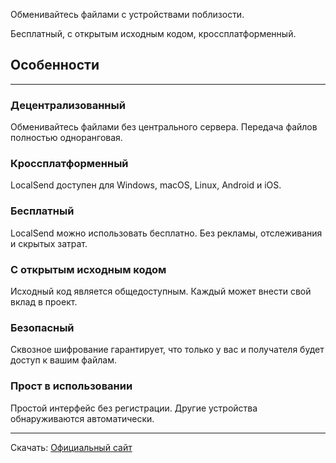 
Обменивайтесь файлами с устройствами поблизости.

Бесплатный, с открытым исходным кодом, кроссплатформенный.

## Особенности

---

### Децентрализованный

Обменивайтесь файлами без центрального сервера. Передача файлов полностью одноранговая.

### Кроссплатформенный

LocalSend доступен для Windows, macOS, Linux, Android и iOS.

### Бесплатный

LocalSend можно использовать бесплатно. Без рекламы, отслеживания и скрытых затрат.

### С открытым исходным кодом

Исходный код является общедоступным. Каждый может внести свой вклад в проект.

### Безопасный

Сквозное шифрование гарантирует, что только у вас и получателя будет доступ к вашим файлам.

### Прост в использовании

Простой интерфейс без регистрации. Другие устройства обнаруживаются автоматически.

---

Скачать:  [Официальный сайт](https://localsend.org/ru/download)
